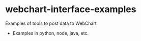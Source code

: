 # webchart-interface-examples
Examples of tools to post data to WebChart

* Examples in python, node, java, etc.
